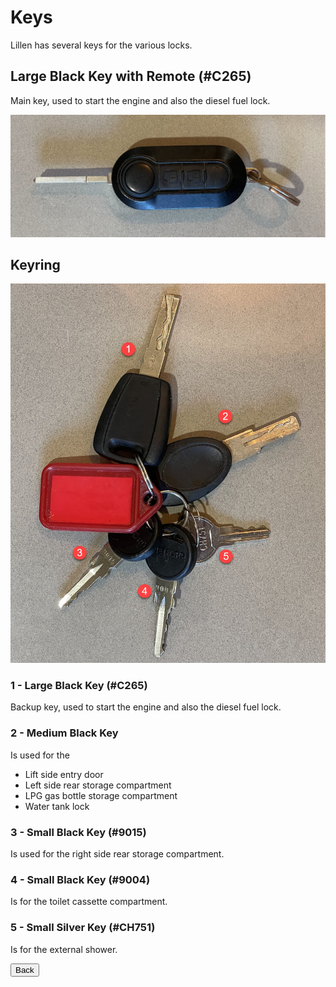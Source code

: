 <link href="../styles/custom.css" rel="stylesheet" />

# Keys
Lillen has several keys for the various locks.

## Large Black Key with Remote (#C265)
Main key, used to start the engine and also the diesel fuel lock.

![mian-key](images/main-key.jpg)

## Keyring
![mian-key](images/keyring.jpg)

### 1 - Large Black Key (#C265)
Backup key, used to start the engine and also the diesel fuel lock.

### 2 - Medium Black Key 
Is used for the 
- Lift side entry door
- Left side rear storage compartment
- LPG gas bottle storage compartment
- Water tank lock

### 3 - Small Black Key (#9015)
Is used for the right side rear storage compartment.

### 4 - Small Black Key (#9004)
Is for the toilet cassette compartment.

### 5 - Small Silver Key (#CH751)
Is for the external shower.

<a href="/#guides"><button class="nav-button"><i class="arrow arrow-left"></i> Back</button></a>

